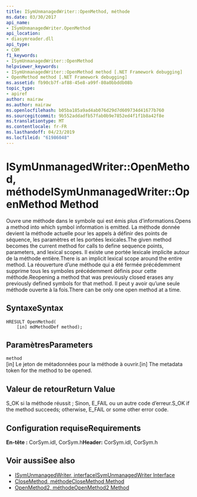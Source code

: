 ```yaml
---
title: ISymUnmanagedWriter::OpenMethod, méthode
ms.date: 03/30/2017
api_name:
- ISymUnmanagedWriter.OpenMethod
api_location:
- diasymreader.dll
api_type:
- COM
f1_keywords:
- ISymUnmanagedWriter::OpenMethod
helpviewer_keywords:
- ISymUnmanagedWriter::OpenMethod method [.NET Framework debugging]
- OpenMethod method [.NET Framework debugging]
ms.assetid: fb90cb7f-af88-45e8-a99f-80a0bbddb08b
topic_type:
- apiref
author: mairaw
ms.author: mairaw
ms.openlocfilehash: b05ba185a9ad4ab076d29d7d609734d41677b760
ms.sourcegitcommit: 9b552addadfb57fab0b9e7852ed4f1f1b8a42f8e
ms.translationtype: MT
ms.contentlocale: fr-FR
ms.lasthandoff: 04/23/2019
ms.locfileid: "61986048"
---
```

# <a name="isymunmanagedwriteropenmethod-method"></a><span data-ttu-id="ee641-102">ISymUnmanagedWriter::OpenMethod, méthode</span><span class="sxs-lookup"><span data-stu-id="ee641-102">ISymUnmanagedWriter::OpenMethod Method</span></span>
<span data-ttu-id="ee641-103">Ouvre une méthode dans le symbole qui est émis plus d’informations.</span><span class="sxs-lookup"><span data-stu-id="ee641-103">Opens a method into which symbol information is emitted.</span></span> <span data-ttu-id="ee641-104">La méthode donnée devient la méthode actuelle pour les appels à définir des points de séquence, les paramètres et les portées lexicales.</span><span class="sxs-lookup"><span data-stu-id="ee641-104">The given method becomes the current method for calls to define sequence points, parameters, and lexical scopes.</span></span> <span data-ttu-id="ee641-105">Il existe une portée lexicale implicite autour de la méthode entière.</span><span class="sxs-lookup"><span data-stu-id="ee641-105">There is an implicit lexical scope around the entire method.</span></span> <span data-ttu-id="ee641-106">La réouverture d’une méthode qui a été fermée précédemment supprime tous les symboles précédemment définis pour cette méthode.</span><span class="sxs-lookup"><span data-stu-id="ee641-106">Reopening a method that was previously closed erases any previously defined symbols for that method.</span></span> <span data-ttu-id="ee641-107">Il peut y avoir qu’une seule méthode ouverte à la fois.</span><span class="sxs-lookup"><span data-stu-id="ee641-107">There can be only one open method at a time.</span></span>  
  
## <a name="syntax"></a><span data-ttu-id="ee641-108">Syntaxe</span><span class="sxs-lookup"><span data-stu-id="ee641-108">Syntax</span></span>  
  
```  
HRESULT OpenMethod(  
    [in] mdMethodDef method);  
```  
  
## <a name="parameters"></a><span data-ttu-id="ee641-109">Paramètres</span><span class="sxs-lookup"><span data-stu-id="ee641-109">Parameters</span></span>  
 `method`  
 <span data-ttu-id="ee641-110">[in] Le jeton de métadonnées pour la méthode à ouvrir.</span><span class="sxs-lookup"><span data-stu-id="ee641-110">[in] The metadata token for the method to be opened.</span></span>  
  
## <a name="return-value"></a><span data-ttu-id="ee641-111">Valeur de retour</span><span class="sxs-lookup"><span data-stu-id="ee641-111">Return Value</span></span>  
 <span data-ttu-id="ee641-112">S_OK si la méthode réussit ; Sinon, E_FAIL ou un autre code d’erreur.</span><span class="sxs-lookup"><span data-stu-id="ee641-112">S_OK if the method succeeds; otherwise, E_FAIL or some other error code.</span></span>  
  
## <a name="requirements"></a><span data-ttu-id="ee641-113">Configuration requise</span><span class="sxs-lookup"><span data-stu-id="ee641-113">Requirements</span></span>  
 <span data-ttu-id="ee641-114">**En-tête :** CorSym.idl, CorSym.h</span><span class="sxs-lookup"><span data-stu-id="ee641-114">**Header:** CorSym.idl, CorSym.h</span></span>  
  
## <a name="see-also"></a><span data-ttu-id="ee641-115">Voir aussi</span><span class="sxs-lookup"><span data-stu-id="ee641-115">See also</span></span>

- [<span data-ttu-id="ee641-116">ISymUnmanagedWriter, interface</span><span class="sxs-lookup"><span data-stu-id="ee641-116">ISymUnmanagedWriter Interface</span></span>](../../../../docs/framework/unmanaged-api/diagnostics/isymunmanagedwriter-interface.md)
- [<span data-ttu-id="ee641-117">CloseMethod, méthode</span><span class="sxs-lookup"><span data-stu-id="ee641-117">CloseMethod Method</span></span>](../../../../docs/framework/unmanaged-api/diagnostics/isymunmanagedwriter-closemethod-method.md)
- [<span data-ttu-id="ee641-118">OpenMethod2, méthode</span><span class="sxs-lookup"><span data-stu-id="ee641-118">OpenMethod2 Method</span></span>](../../../../docs/framework/unmanaged-api/diagnostics/isymunmanagedwriter3-openmethod2-method.md)
